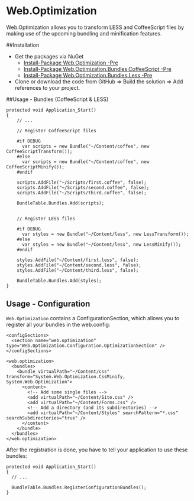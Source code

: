 Web.Optimization
================

Web.Optimization allows you to transform LESS and CoffeeScript files by making use of the upcoming bundling and minification features.

##Installation

* Get the packages via NuGet
  * [Install-Package Web.Optimization -Pre](https://nuget.org/packages/Web.Optimization)
  * [Install-Package Web.Optimization.Bundles.CoffeeScript -Pre](https://nuget.org/packages/Web.Optimization.Bundles.CoffeeScript)
  * [Install-Package Web.Optimization.Bundles.Less -Pre](https://nuget.org/packages/Web.Optimization.Bundles.Less)
* Clone or download the code from GitHub => Build the solution => Add references to your project.

##Usage - Bundles (CoffeeScript & LESS)

	protected void Application_Start()
	{
		// ...
		
		// Register CoffeeScript files
		
		#if DEBUG
		  var scripts = new Bundle("~/Content/coffee", new CoffeeScriptTransform());
		#else
		  var scripts = new Bundle("~/Content/coffee", new CoffeeScriptMinify());
		#endif
	
		scripts.AddFile("~/Scripts/first.coffee", false);
		scripts.AddFile("~/Scripts/second.coffee", false);
		scripts.AddFile("~/Scripts/third.coffee", false);
	
		BundleTable.Bundles.Add(scripts);
		
		
		// Register LESS files
		
	    #if DEBUG
	      var styles = new Bundle("~/Content/less", new LessTransform());
	    #else
	      var styles = new Bundle("~/Content/less", new LessMinify());
	    #endif
	    
		styles.AddFile("~/Content/first.less", false);
	    styles.AddFile("~/Content/second.less", false);
	    styles.AddFile("~/Content/third.less", false);
	
	    BundleTable.Bundles.Add(styles);
	}

## Usage - Configuration

``Web.Optimization`` contains a ConfigurationSection, which allows you to register all your bundles in the web.config:
	
	<configSections>
	  <section name="web.optimization" type="Web.Optimization.Configuration.OptimizationSection" />
	</configSections>
	
	<web.optimization>
	  <bundles>
	    <bundle virtualPath="~/Content/css" transform="System.Web.Optimization.CssMinify, System.Web.Optimization">
	      <content>
			<!-- Add some single files -->
	        <add virtualPath="~/Content/Site.css" />
	        <add virtualPath="~/Content/Forms.css" />
			<!-- Add a directory (and its subdirectories) -->
	        <add virtualPath="~/Content/Styles" searchPattern="*.css" searchSubdirectories="true" />
	      </content>
	    </bundle>
	  </bundles>
	</web.optimization>

After the registration is done, you have to tell your application to use these bundles:

	protected void Application_Start()
	{
	  // ...
	
	  BundleTable.Bundles.RegisterConfigurationBundles();
	}